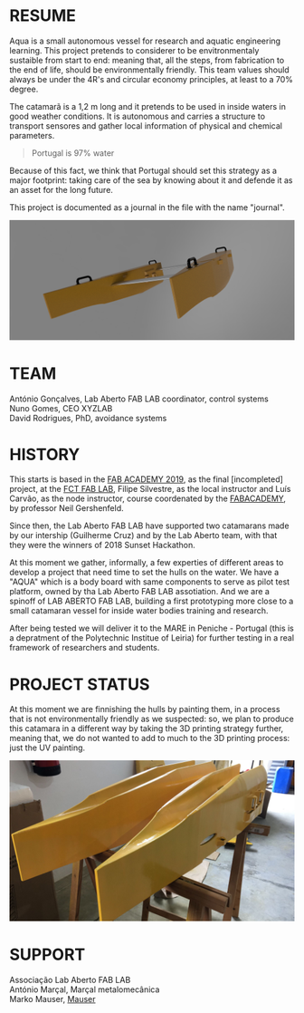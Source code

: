# RESUME
Aqua is a small autonomous vessel for research and aquatic engineering learning. 
This project pretends to considerer to be envitronmentaly sustaible from start to end: meaning that,
all the steps, from fabrication to the end of life, should be environmentally friendly. This team values should
always be under the 4R's and circular economy principles, at least to a 70% degree.

The catamarã is a 1,2 m long and it pretends to be used in inside waters in good weather conditions. It is autonomous and carries a structure to transport sensores and gather local information of physical and chemical parameters.

> Portugal is 97% water

Because of this fact, we think that Portugal should set this strategy as a major footprint: taking care of the sea by knowing about it and defende it as an asset for the long future.

This project is documented as a journal in the file with the name "journal".

![First Render of AQUA](Photos/aqua_render1.png)

# TEAM
António Gonçalves, Lab Aberto FAB LAB coordinator, control systems  
Nuno Gomes, CEO XYZLAB  
David Rodrigues, PhD, avoidance systems

# HISTORY
This starts is based in the [FAB ACADEMY 2019](https://fabacademy.org/2019/labs/fct/students/antonio-gomes/), as the final [incompleted] project, at the [FCT FAB LAB](https://www.fctfablab.fct.unl.pt/), Filipe Silvestre, as the local instructor and Luís Carvão, as the node instructor, course coordenated by the [FABACADEMY](https://fabacademy.org/), by professor Neil Gershenfeld.

Since then, the Lab Aberto FAB LAB have supported two catamarans made by our intership (Guilherme Cruz) and by the Lab Aberto team, with that they were the winners of 2018 Sunset Hackathon. 

At this moment we gather, informally, a few experties of different areas to develop a project that need time to set the hulls on the water. We have a "AQUA" which is a body board with same components to serve as pilot test platform, owned by tha Lab Aberto FAB LAB assotiation. And we are a spinoff of LAB ABERTO FAB LAB, building a first prototyping more close to a small catamaran vessel for inside water bodies training and research.

After being tested we will deliver it to the MARE in Peniche - Portugal (this is a depratment of the Polytechnic Institue of Leiria) for further testing in a real framework of researchers and students. 


# PROJECT STATUS

At this moment we are finnishing the hulls by painting them, in a process that is not environmentally friendly as we suspected: so, we plan to produce this catamara in a different way by taking the 3D printing strategy further, meaning that, we do not wanted to add to much to the 3D printing process: just the UV painting.

![](Photos/AQUA36.jpg)

# SUPPORT

Associação Lab Aberto FAB LAB  
António Marçal, Marçal metalomecânica  
Marko Mauser, [Mauser](https://mauser.pt/)
